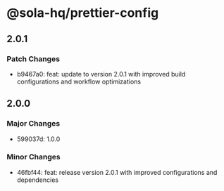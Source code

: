 # @sola-hq/prettier-config

## 2.0.1

### Patch Changes

- b9467a0: feat: update to version 2.0.1 with improved build configurations and workflow
  optimizations

## 2.0.0

### Major Changes

- 599037d: 1.0.0

### Minor Changes

- 46fbf44: feat: release version 2.0.1 with improved configurations and dependencies
